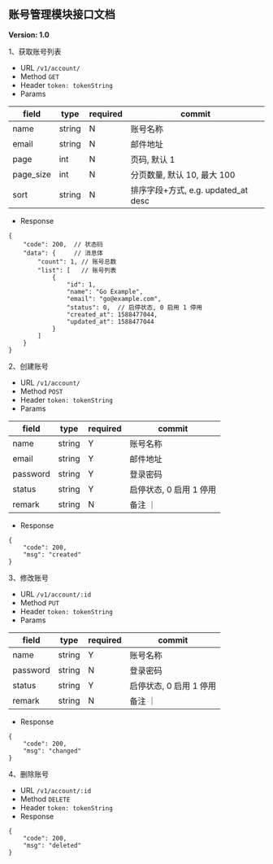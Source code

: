 
## 账号管理模块接口文档

**Version: 1.0**

1、获取账号列表

* URL `/v1/account/`
* Method `GET`
* Header `token: tokenString`
* Params

|   field    |  type  | required | commit |
| ---------- | ------ | -------- | ------ |
| name       | string | N | 账号名称 |
| email      | string | N | 邮件地址 |
| page       | int    | N | 页码, 默认 1 |
| page_size  | int    | N | 分页数量, 默认 10, 最大 100 |
| sort       | string | N | 排序字段+方式, e.g. updated_at desc |

* Response

```json5
{
    "code": 200,  // 状态码
    "data": {     // 消息体
        "count": 1, // 账号总数
        "list": [   // 账号列表
            {
                "id": 1,
                "name": "Go Example",
                "email": "go@example.com",
                "status": 0,  // 启停状态, 0 启用 1 停用
                "created_at": 1588477044,
                "updated_at": 1588477044
            }
        ]
    }
}
```

2、创建账号

* URL `/v1/account/`
* Method `POST`
* Header `token: tokenString`
* Params

|   field    |  type  | required | commit |
| ---------- | ------ | -------- | ------ |
| name       | string | Y | 账号名称 |
| email      | string | Y | 邮件地址 |
| password   | string | Y | 登录密码 |
| status     | string | Y | 启停状态, 0 启用 1 停用 |
| remark     | string | N | 备注 ｜

* Response

```json5
{
    "code": 200,
    "msg": "created"
}
```

3、修改账号

* URL `/v1/account/:id`
* Method `PUT`
* Header `token: tokenString`
* Params

|   field    |  type  | required | commit |
| ---------- | ------ | -------- | ------ |
| name       | string | Y | 账号名称 |
| password   | string | N | 登录密码 |
| status     | string | Y | 启停状态, 0 启用 1 停用 |
| remark     | string | N | 备注 ｜

* Response

```json5
{
    "code": 200,
    "msg": "changed"
}
```

4、删除账号

* URL `/v1/account/:id`
* Method `DELETE`
* Header `token: tokenString`
* Response

```json5
{
    "code": 200,
    "msg": "deleted"
}
```
